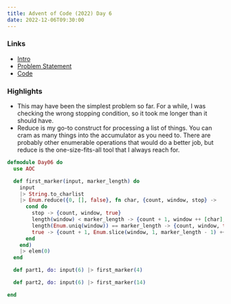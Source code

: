 ```yaml
---
title: Advent of Code (2022) Day 6
date: 2022-12-06T09:30:00
---
```


### Links

- [Intro](https://sethcalebweeks.com/advent-of-code-2022-in-elixir/)
- [Problem Statement](https://adventofcode.com/2022/day/6)
- [Code](https://github.com/sethcalebweeks/advent-of-code-2022/blob/main/lib/Day06.ex)

### Highlights

- This may have been the simplest problem so far. For a while, I was checking the wrong stopping condition, so it took me longer than it should have.
- Reduce is my go-to construct for processing a list of things. You can cram as many things into the accumulator as you need to. There are probably other enumerable operations that would do a better job, but reduce is the one-size-fits-all tool that I always reach for.

```elixir
defmodule Day06 do
  use AOC

  def first_marker(input, marker_length) do
    input
    |> String.to_charlist
    |> Enum.reduce({0, [], false}, fn char, {count, window, stop} ->
      cond do
        stop -> {count, window, true}
        length(window) < marker_length -> {count + 1, window ++ [char], false}
        length(Enum.uniq(window)) == marker_length -> {count, window, true}
        true -> {count + 1, Enum.slice(window, 1, marker_length - 1) ++ [char], false}
      end
    end)
    |> elem(0)
  end

  def part1, do: input(6) |> first_marker(4)

  def part2, do: input(6) |> first_marker(14)

end
```
